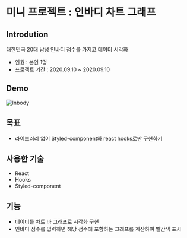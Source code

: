 # 미니 프로젝트 : 인바디 차트 그래프

## Introdution
대한민국 20대 남성 인바디 점수를 가지고 데이터 시각화 
- 인원 : 본인 1명
- 프로젝트 기간 : 2020.09.10 ~ 2020.09.10

## Demo
![Inbody](https://user-images.githubusercontent.com/47416686/93571035-d88e3900-f9ce-11ea-9f0b-c8a329d4d9c8.gif)

## 목표
- 라이브러리 없이 Styled-component와 react hooks로만 구현하기


## 사용한 기술
- React
- Hooks
- Styled-component


## 기능
- 데이터를 차트 바 그래프로 시각화 구현
- 인바디 점수를 입력하면 해당 점수에 포함하는 그래프를 계산하여 빨간색 표시
